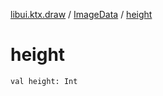 [libui.ktx.draw](../README.md) / [ImageData](README.md) / [height](height.md)

# height

`val height: Int`